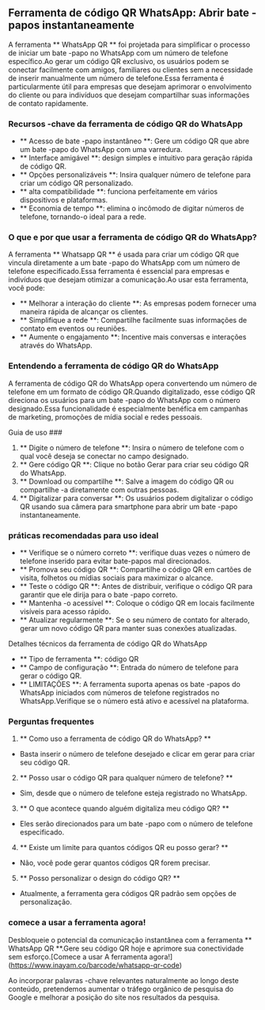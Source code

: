 ## Ferramenta de código QR WhatsApp: Abrir bate -papos instantaneamente

A ferramenta ** WhatsApp QR ** foi projetada para simplificar o processo de iniciar um bate -papo no WhatsApp com um número de telefone específico.Ao gerar um código QR exclusivo, os usuários podem se conectar facilmente com amigos, familiares ou clientes sem a necessidade de inserir manualmente um número de telefone.Essa ferramenta é particularmente útil para empresas que desejam aprimorar o envolvimento do cliente ou para indivíduos que desejam compartilhar suas informações de contato rapidamente.

### Recursos -chave da ferramenta de código QR do WhatsApp

- ** Acesso de bate -papo instantâneo **: Gere um código QR que abre um bate -papo do WhatsApp com uma varredura.
- ** Interface amigável **: design simples e intuitivo para geração rápida de código QR.
- ** Opções personalizáveis ​​**: Insira qualquer número de telefone para criar um código QR personalizado.
- ** alta compatibilidade **: funciona perfeitamente em vários dispositivos e plataformas.
- ** Economia de tempo **: elimina o incômodo de digitar números de telefone, tornando-o ideal para a rede.

### O que e por que usar a ferramenta de código QR do WhatsApp?

A ferramenta ** Whatsapp QR ** é usada para criar um código QR que vincula diretamente a um bate -papo do WhatsApp com um número de telefone especificado.Essa ferramenta é essencial para empresas e indivíduos que desejam otimizar a comunicação.Ao usar esta ferramenta, você pode:

- ** Melhorar a interação do cliente **: As empresas podem fornecer uma maneira rápida de alcançar os clientes.
- ** Simplifique a rede **: Compartilhe facilmente suas informações de contato em eventos ou reuniões.
- ** Aumente o engajamento **: Incentive mais conversas e interações através do WhatsApp.

### Entendendo a ferramenta de código QR do WhatsApp

A ferramenta de código QR do WhatsApp opera convertendo um número de telefone em um formato de código QR.Quando digitalizado, esse código QR direciona os usuários para um bate -papo do WhatsApp com o número designado.Essa funcionalidade é especialmente benéfica em campanhas de marketing, promoções de mídia social e redes pessoais.

Guia de uso ###

1. ** Digite o número de telefone **: Insira o número de telefone com o qual você deseja se conectar no campo designado.
2. ** Gere código QR **: Clique no botão Gerar para criar seu código QR do WhatsApp.
3. ** Download ou compartilhe **: Salve a imagem do código QR ou compartilhe -a diretamente com outras pessoas.
4. ** Digitalizar para conversar **: Os usuários podem digitalizar o código QR usando sua câmera para smartphone para abrir um bate -papo instantaneamente.

### práticas recomendadas para uso ideal

- ** Verifique se o número correto **: verifique duas vezes o número de telefone inserido para evitar bate-papos mal direcionados.
- ** Promova seu código QR **: Compartilhe o código QR em cartões de visita, folhetos ou mídias sociais para maximizar o alcance.
- ** Teste o código QR **: Antes de distribuir, verifique o código QR para garantir que ele dirija para o bate -papo correto.
- ** Mantenha -o acessível **: Coloque o código QR em locais facilmente visíveis para acesso rápido.
- ** Atualizar regularmente **: Se o seu número de contato for alterado, gerar um novo código QR para manter suas conexões atualizadas.

Detalhes técnicos da ferramenta de código QR do WhatsApp

- ** Tipo de ferramenta **: código QR
- ** Campo de configuração **: Entrada do número de telefone para gerar o código QR.
- ** LIMITAÇÕES **: A ferramenta suporta apenas os bate -papos do WhatsApp iniciados com números de telefone registrados no WhatsApp.Verifique se o número está ativo e acessível na plataforma.

### Perguntas frequentes

1. ** Como uso a ferramenta de código QR do WhatsApp? **
- Basta inserir o número de telefone desejado e clicar em gerar para criar seu código QR.

2. ** Posso usar o código QR para qualquer número de telefone? **
- Sim, desde que o número de telefone esteja registrado no WhatsApp.

3. ** O que acontece quando alguém digitaliza meu código QR? **
- Eles serão direcionados para um bate -papo com o número de telefone especificado.

4. ** Existe um limite para quantos códigos QR eu posso gerar? **
- Não, você pode gerar quantos códigos QR forem precisar.

5. ** Posso personalizar o design do código QR? **
- Atualmente, a ferramenta gera códigos QR padrão sem opções de personalização.

### comece a usar a ferramenta agora!

Desbloqueie o potencial da comunicação instantânea com a ferramenta ** WhatsApp QR **.Gere seu código QR hoje e aprimore sua conectividade sem esforço.[Comece a usar A ferramenta agora!] (https://www.inayam.co/barcode/whatsapp-qr-code)

Ao incorporar palavras -chave relevantes naturalmente ao longo deste conteúdo, pretendemos aumentar o tráfego orgânico de pesquisa do Google e melhorar a posição do site nos resultados da pesquisa.
